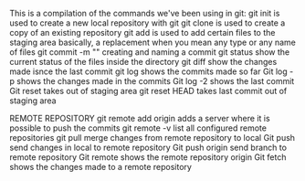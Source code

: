 This is a compilation of the commands we've been using in git:
git init                              is used to create a new local repository with git
git clone <link to repository>        is used to create a copy of an existing repository
git add <file name.file type>         is used to add certain files to the staging area
<asterisk>                            basically, a replacement when you mean any type or any name of files
git commit -m "<commit name>"         creating and naming a commit
git status                            show the current status of the files inside the directory
git diff                              show the changes made isnce the last commit
git log                               shows the commits made so far
Git log -p                            shows the changes made in the commits
Git log -2                            shows the last commit
Git reset                             takes out of staging area
git reset HEAD                        takes last commit out of staging area

REMOTE REPOSITORY
git remote add origin <link to remote repository>       adds a server where it is possible to push the commits
git remote -v                                           list all configured remote repositories
git pull                                                merge changes from remote repository to local
Git push                                                send changes in local to remote repository
Git push origin <branch name>                           send branch to remote repository
Git remote                                              shows the remote repository origin
Git fetch                                               shows the changes made to a remote repository

